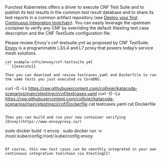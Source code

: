 Functest Kubernetes offers a driver to execute CNF Test Suite and to publish
its test results in the common test result database and to share its test
reports in a common artifact repository (see
[Deploy your first Continuous Integration toolchain](https://www.katacoda.com/ollivier/courses/xtestingci/firstci)).
You can easily leverage the upstream container to verify any CNF by overriding
the default Xtesting test case description and the CNF TestSuite configuration
file.

Please review Envoy's cnf-testsuite.yml as proposed by CNF TestSuite.
[Envoy](https://www.envoyproxy.io/) is a programmable L3/L4 and L7 proxy that
powers today’s service mesh solutions.

```
cat example-cnfs/envoy/cnf-testsuite.yml
```{{execute}}

Then you can download and review testcases.yaml and Dockerfile to run
the same tests you just executed vs CoreDNS.

```
curl -O -Ls https://raw.githubusercontent.com/collivier/katacoda-scenarios/main/xtestingci/cnf/testcases.yaml
curl -O -Ls https://raw.githubusercontent.com/collivier/katacoda-scenarios/main/xtestingci/cnf/Dockerfile
cat testcases.yaml
cat Dockerfile
```{{execute}}

Then you can build and run your new container verifying
[Envoy](https://www.envoyproxy.io/)

```
sudo docker build -t envoy .
sudo docker run -v /root/.kube/config:/root/.kube/config envoy
```{{execute}}

Of course, this new test cases can be smoothly integrated in your own
continuous integration toolchain via XtestingCI!
